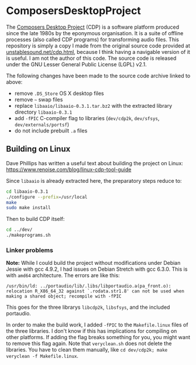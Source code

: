 # ComposersDesktopProject

The [Composers Desktop Project](http://www.composersdesktop.com/) (CDP) is a software platform produced since the late 1980s by the eponymous organisation.
It is a suite of offline processes (also called CDP programs) for transforming audio files. This repository is simply a copy I made from the original source code provided
at [unstablesound.net/cdp.html](http://www.unstablesound.net/cdp.html), because I think having a navigable version of it is useful.
I am not the author of this code. The source code is released under the GNU Lesser General Public License (LGPL) v2.1.

The following changes have been made to the source code archive linked to above:

- remove `.DS_Store` OS X desktop files
- remove `~` swap files
- replace `libaaio/libaaio-0.3.1.tar.bz2` with the extracted library directory `libaaio-0.3.1`
- add `-fPIC` C-compiler flag to libraries (`dev/cdp2k`, `dev/sfsys`, `dev/externals/portsf`)
- do not include prebuilt `.a` files

## Building on Linux

Dave Phillips has written a useful text about building the project on Linux: https://www.renoise.com/blog/linux-cdp-tool-guide

Since `libaaio` is already extracted here, the preparatory steps reduce to:

```bash
cd libaaio-0.3.1
./configure --prefix=/usr/local
make
sudo make install
```

Then to build CDP itself:

```bash
cd ../dev/
./makeprograms.sh
```

### Linker problems

__Note:__ While I could build the project without modifications under Debian Jessie with gcc 4.9.2, I had issues on Debian Stretch with gcc 6.3.0.
This is with `amd64` architecture. The errors are like this:

    /usr/bin/ld: ../portaudio/lib/.libs/libportaudio.a(pa_front.o): relocation R_X86_64_32 against `.rodata.str1.8' can not be used when making a shared object; recompile with -fPIC

This goes for the three librarys `libcdp2k`, `libsfsys`, and the included portaudio.

In order to make the build work, I added `-fPIC` to the `Makefile.linux` files of the three libraries. I don't know if this has implications for compiling on other platforms.
If adding the flag breaks something for you, you might want to remove this flag again. Note that `veryclean.sh` does not delete the libraries. You have to clean them
manually, like `cd dev/cdp2k; make veryclean -f Makefile.linux`.
	
